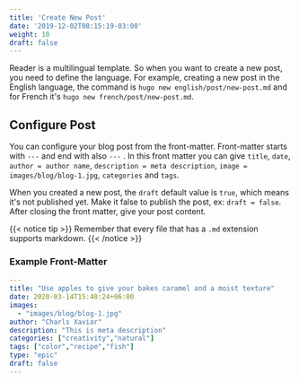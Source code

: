 ```yaml
---
title: 'Create New Post'
date: '2019-12-02T08:15:19-03:00'
weight: 10
draft: false
---
```


Reader is a multilingual template. So when you want to create a new post, you need to define the language. For example, creating a new post in the English language, the command is `hugo new english/post/new-post.md` and for French it's `hugo new french/post/new-post.md`.

## Configure Post

You can configure your blog post from the front-matter. Front-matter starts with `---` and end with also `---` . In this front matter you can give `title`, `date`, `author = author name`, `description = meta description`, `image = images/blog/blog-1.jpg`, `categories` and `tags`.

When you created a new post, the `draft` default value is `true`, which means it's not published yet. Make it false to publish the post, ex: `draft = false`.
After closing the front matter, give your post content. 

{{< notice tip >}}
Remember that every file that has a `.md` extension supports markdown.
{{< /notice >}}

### Example Front-Matter

```yml
---
title: "Use apples to give your bakes caramel and a moist texture"
date: 2020-03-14T15:40:24+06:00
images:
  - "images/blog/blog-1.jpg"
author: "Charls Xaviar"
description: "This is meta description"
categories: ["creativity","natural"]
tags: ["color","recipe","fish"]
type: "epic" 
draft: false
---
```